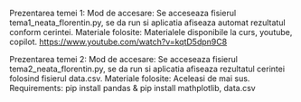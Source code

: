 Prezentarea temei 1:
	Mod de accesare: Se acceseaza fisierul tema1_neata_florentin.py, se da run si aplicatia afiseaza automat rezultatul conform cerintei.
	Materiale folosite: Materialele disponibile la curs, youtube, copilot. https://www.youtube.com/watch?v=kqtD5dpn9C8

Prezentarea temei 2:
	Mod de accesare: Se acceseaza fisierul tema2_neata_florentin.py, se da run si aplicatia afiseaza rezultatul cerintei folosind fisierul data.csv.
	Materiale folosite: Aceleasi de mai sus.
	Requirements: pip install pandas & pip install mathplotlib, data.csv
